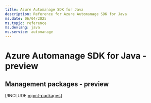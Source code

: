 ```yaml
---
title: Azure Automanage SDK for Java
description: Reference for Azure Automanage SDK for Java
ms.date: 06/04/2025
ms.topic: reference
ms.devlang: java
ms.service: automanage
---
```

# Azure Automanage SDK for Java - preview

## Management packages - preview
[!INCLUDE [mgmt-packages](automanage-mgmt-index.md)]